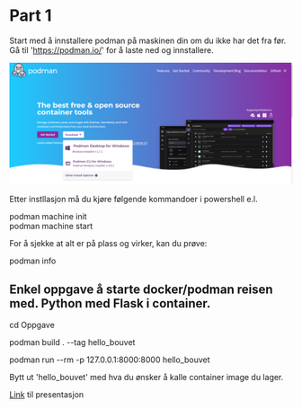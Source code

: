 # Part 1

Start med å innstallere podman på maskinen din om du ikke har det fra før. Gå til 'https://podman.io/' for å laste ned og innstallere.

![Screenshot](podman.jpg)

Etter instllasjon må du kjøre følgende kommandoer i powershell e.l.

podman machine init  
podman machine start  

For å sjekke at alt er på plass og virker, kan du prøve:

podman info  

## Enkel oppgave å starte docker/podman reisen med. Python med Flask i container.

 cd Oppgave  

 podman build . --tag hello_bouvet  

 podman run --rm -p 127.0.0.1:8000:8000 hello_bouvet

Bytt ut 'hello_bouvet' med hva du ønsker å kalle container image du lager.




[Link](https://bouvetasa.sharepoint.com/:p:/s/OstDSFaggruppeBackend/EQiDIA2TvY1Ouw4-nO50ewUBsMMbtoKddyl57glYvajbEA?e=inDSem) til presentasjon
